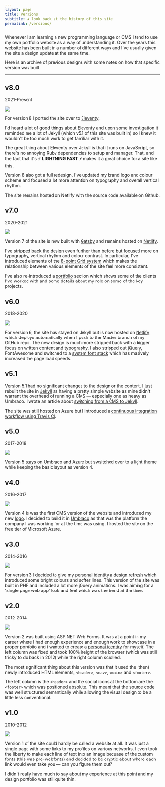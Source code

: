 ```yaml
---
layout: page
title: Versions
subtitle: A look back at the history of this site
permalink: /versions/
---
```


Whenever I am learning a new programming language or CMS I tend to use my own portfolio website as a way of understanding it. Over the years this website has been built in a number of different ways and I've usually given the site a design update at the same time.

Here is an archive of previous designs with some notes on how that specific version was built.

---

## v8.0

2021-Present

![](/assets/images/v8.jpg)

For version 8 I ported the site over to [Eleventy](https://www.11ty.dev).

I'd heard a lot of good things about Eleventy and upon some investigation it reminded me a lot of Jekyll (which v5.1 of this site was built in) so I knew it wouldn't be too much work to get familiar with it.

The great thing about Eleventy over Jekyll is that it runs on JavaScript, so there's no annoying Ruby dependencies to setup and manager. That, and the fact that it's ⚡️ **LIGHTNING FAST** ⚡️ makes it a great choice for a site like this.

Version 8 also got a full redesign. I've updated my brand logo and colour scheme and focused a lot more attention on typography and overall vertical rhythm.

The site remains hosted on [Netlify](https://www.netlify.com/) with the source code available on <a href="{{ config.repository }}">Github</a>.

## v7.0

2020-2021

![](/assets/images/v7.jpg)

Version 7 of the site is now built with [Gatsby](https://www.gatsbyjs.org/) and remains hosted on [Netlify](https://www.netlify.com/).

I've stripped back the design even further than before but focused more on typography, vertical rhythm and colour contrast. In particular, I've introduced elements of the [8-point Grid system](https://spec.fm/specifics/8-pt-grid) which makes the relationship between various elements of the site feel more consistent.

I've also re-introduced a [portfolio](/portfolio/) section which shows some of the clients I've worked with and some details about my role on some of the key projects.

## v6.0

2018-2020

![](/assets/images/v6.jpg)

For version 6, the site has stayed on Jekyll but is now hosted on [Netlify](https://www.netlify.com/) which deploys automatically when I push to the Master branch of my GitHub repo. The new design is much more stripped back with a bigger focus on written content and typography. I also stripped out jQuery, FontAwesome and switched to a [system font stack](https://css-tricks.com/snippets/css/system-font-stack/) which has masively increased the page load speeds.

## v5.1

Version 5.1 had no significant changes to the design or the content. I just rebuilt the site in [Jekyll](https://jekyllrb.com/) as having a pretty simple website as mine didn't warrant the overhead of running a CMS &mdash; especially one as heavy as Umbraco. I wrote an article about <a href="/switching-from-cms-to-jekyll/">switching from a CMS to Jekyll</a>.

The site was still hosted on Azure but I introduced a <a href="/deploying-jekyll-using-travis-ci/">continuous integration workflow using Travis CI</a>.

## v5.0

2017-2018

![](/assets/images/v5.jpg)

Version 5 stays on Umbraco and Azure but swsitched over to a light theme while keeping the basic layout as version 4.

## v4.0

2016-2017

![](/assets/images/v4.jpg)

Version 4 is was the first CMS version of the website and introduced my new [logo](https://dribbble.com/shots/2718615-Branding-logo-and-website-refresh-for-2016). I decided to build it in [Umbraco](https://umbraco.com/) as that was the platform the company I was working for at the time was using. I hosted the site on the free tier of Microsoft Azure.

## v3.0

2014-2016

![](/assets/images/v3.jpg)

For version 3 I decided to give my personal identity a [design refresh](https://dribbble.com/shots/1524996-Personal-Identity-V2) which introduced some bright colours and softer lines. This version of the site was built in PHP and included a lot more jQuery animations. I was aiming for a 'single page web app' look and feel which was the trend at the time.

## v2.0

2012-2014

![](/assets/images/v2.jpg)

Version 2 was built using ASP.NET Web Forms. It was at a point in my career where I had enough experience and enough work to showcase in a proper portfolio and I wanted to create a [personal identity](https://dribbble.com/shots/775585-Personal-Identity) for myself. The left column was fixed and took 100% height of the browser (which was still tricky to do back in 2012) while the right column scrolled.

The most significant thing about this version was that it used the (then) newly introduced HTML elements, `<header>`, `<nav>`, `<main>` and `<footer>`.

The left column is the `<header>` and the social icons at the bottom are the `<footer>` which was positioned absolute. This meant that the source code was well structured semantically while allowing the visual design to be a little less conventional.

## v1.0

2010-2012

![](/assets/images/v1.jpg)

Version 1 of the site could hardly be called a website at all. It was just a single page with some links to my profiles on various networks. I even took the liberty to make each line of text into an image becuase of the custom fonts (this was pre-webfonts) and decided to be cryptic about where each link would even take you &mdash; can you figure them out?

I didn't really have much to say about my experience at this point and my design portfolio was still quite thin.
